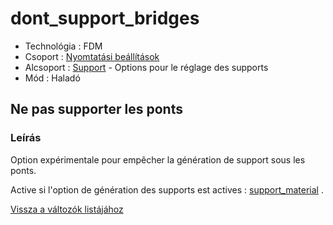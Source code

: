 # dont\_support\_bridges

* Technológia : FDM
* Csoport : [Nyomtatási beállítások](../../konfig/print_settings.md)
* Alcsoport : [Support](../../beallitasok/print_settings.md#support) - Options pour le réglage des supports
* Mód : Haladó

## Ne pas supporter les ponts

### Leírás

Option expérimentale pour empêcher la génération de support sous les ponts.

Active si l'option de génération des supports est actives : [support\_material](support_material.md) .

[Vissza a változók listájához](/)

